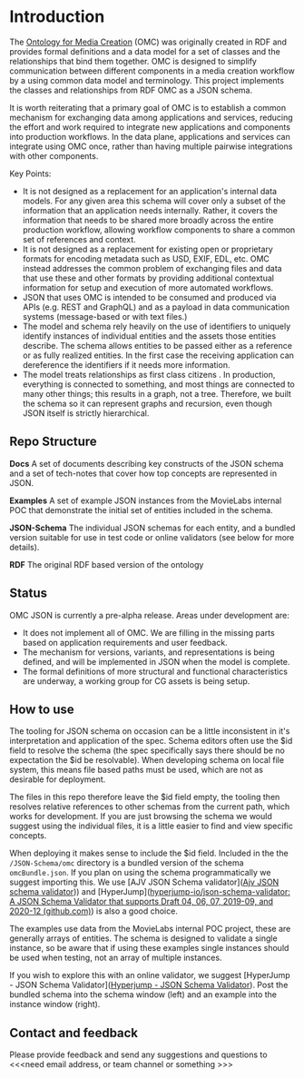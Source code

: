 # Introduction

The [Ontology for Media Creation](https://mc.movielabs.com/docs/omc) (OMC) was originally created in RDF and provides formal definitions and a data model for a set of classes and the relationships that bind them together. OMC is designed to simplify communication between different components in a media creation workflow by a using common data model and terminology.  This project implements the classes and relationships from  RDF OMC as a JSON schema.

It is worth reiterating that a primary goal of OMC is to establish a common mechanism for exchanging data among applications and services, reducing the effort and work required to integrate new applications and components into production workflows. In the data plane, applications and services can integrate using OMC once, rather than having multiple pairwise integrations with other components.

Key Points:
- It is not designed as a replacement for an application's internal data models. For any given area this schema will cover only a subset of the information that an application needs internally. Rather, it covers the information that needs to be shared more broadly across the entire production workflow, allowing workflow components to share a common set of references and context.
- It is not designed as a replacement for existing open or proprietary formats for encoding metadata such as USD, EXIF, EDL, etc. OMC instead addresses the common problem of exchanging files and data that use these and other formats by providing additional contextual information for setup and execution of more automated workflows.
- JSON that uses OMC is intended to be consumed and produced via APIs (e.g. REST and GraphQL) and as a payload in data communication systems (message-based or with text files.)
- The model and schema rely heavily on the use of identifiers to uniquely identify instances of individual entities and the assets those entities describe. The schema allows entities to be passed either as a reference  or as fully realized entities. In the first case the receiving application can dereference the identifiers if it needs more information.
- The model treats relationships as first class citizens . In production, everything is connected to something, and most things are connected to many other things; this results in a graph, not a tree. Therefore, we built the schema so it can represent graphs and recursion, even though JSON itself is strictly hierarchical.

## Repo Structure

**Docs**
A set of documents describing key constructs of the JSON schema and a set of tech-notes that cover how top concepts are represented in JSON. 

**Examples**
A set of example JSON instances from the MovieLabs internal POC that demonstrate the initial set of entities included in the schema. 

**JSON-Schema**
The individual JSON schemas for each entity, and a bundled version suitable for use in test code or online validators (see below for more details). 

**RDF** 
The original RDF based version of the ontology

## Status
OMC JSON is currently a pre-alpha release. Areas under development are:

- It does not implement all of OMC. We are filling in the missing parts based on application requirements and user feedback.
- The mechanism for versions, variants, and representations is being defined, and will be implemented in JSON when the model is complete.
- The formal definitions of more structural and functional characteristics are underway, a working group for CG assets is being setup.

## How to use
The tooling for JSON schema on occasion can be a little inconsistent in it's interpretation and application of the spec. Schema editors often use the $id field to resolve the schema (the spec specifically says there should be no expectation the $id be resolvable). When developing schema on local file system, this means file based paths must be used, which are not as desirable for deployment.

The files in this repo therefore leave the $id field empty, the tooling then resolves relative references to other schemas from the current path, which works for development. If you are just browsing the schema we would suggest using the individual files, it is a little easier to find and view specific concepts.

When deploying it makes sense to include the $id field. Included in the the ``/JSON-Schema/omc`` directory is a bundled version of the schema ``omcBundle.json``. If you plan on using the schema programmatically we suggest importing this.  We use [AJV JSON Schema validator]([Ajv JSON schema validator](https://ajv.js.org/))) and [HyperJump]([hyperjump-io/json-schema-validator: A JSON Schema Validator that supports Draft 04, 06, 07, 2019-09, and 2020-12 (github.com)](https://github.com/hyperjump-io/json-schema-validator)) is also a good choice.

The examples use data from the MovieLabs internal POC project, these are generally arrays of entities. The schema is designed to validate a single instance, so be aware that if using these examples single instances should be used when testing, not an array of multiple instances.

If you wish to explore this with an online validator, we suggest [HyperJump - JSON Schema Validator]([Hyperjump - JSON Schema Validator](https://json-schema.hyperjump.io/)). Post the bundled schema into the schema window (left) and an example into the instance window (right).

## Contact and feedback
Please provide feedback and send any suggestions and questions to <<<need email address, or team channel or something >>>
